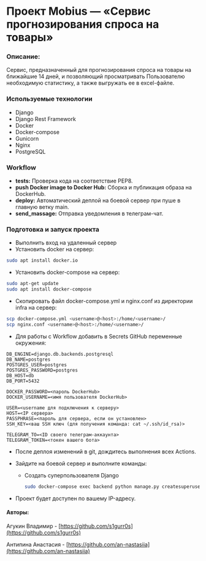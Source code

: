 # Проект Mobius — «Сервис прогнозирования спроса на товары»

### Описание:
Сервис, предназначенный для прогнозирования спроса на товары на ближайшие 14 дней, 
и позволяющий просматривать Пользователю необходимую статистику, а также выгружать ее 
в excel-файле.

### Используемые технологии
- Django
- Django Rest Framework
- Docker
- Docker-compose
- Gunicorn
- Nginx
- PostgreSQL

### Workflow
- **tests:** Проверка кода на соответствие PEP8.
- **push Docker image to Docker Hub:** Сборка и публикация образа на DockerHub.
- **deploy:** Автоматический деплой на боевой сервер при пуше в главную ветку main.
- **send_massage:** Отправка уведомления в телеграм-чат.

### Подготовка и запуск проекта
- Выполнить вход на удаленный сервер
- Установить docker на сервер:
```bash
sudo apt install docker.io 
```
- Установить docker-compose на сервер:
```bash
sudo apt-get update
sudo apt install docker-compose
```
- Скопировать файл docker-compose.yml и nginx.conf из директории infra на сервер:
```bash
scp docker-compose.yml <username>@<host>:/home/<username>/
scp nginx.conf <username>@<host>:/home/<username>/
```
- Для работы с Workflow добавить в Secrets GitHub переменные окружения:
```
DB_ENGINE=django.db.backends.postgresql
DB_NAME=postgres
POSTGRES_USER=postgres
POSTGRES_PASSWORD=postgres
DB_HOST=db
DB_PORT=5432

DOCKER_PASSWORD=<пароль DockerHub>
DOCKER_USERNAME=<имя пользователя DockerHub>

USER=<username для подключения к серверу>
HOST=<IP сервера>
PASSPHRASE=<пароль для сервера, если он установлен>
SSH_KEY=<ваш SSH ключ (для получения команда: cat ~/.ssh/id_rsa)>

TELEGRAM_TO=<ID своего телеграм-аккаунта>
TELEGRAM_TOKEN=<токен вашего бота>
```
- После деплоя изменений в git, дождитесь выполнения всех Actions.
- Зайдите на боевой сервер и выполните команды:
  * Создать суперпользователя Django
    ```bash
    sudo docker-compose exec backend python manage.py createsuperuser
    ```

- Проект будет доступен по вашему IP-адресу.

#### Авторы:
Агукин Владимир - [https://github.com/s1gurr0s](https://github.com/s1gurr0s)

Антипина Анастасия - [https://github.com/an-nastasiia](https://github.com/an-nastasiia)
